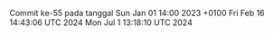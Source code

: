 Commit ke-55 pada tanggal Sun Jan 01 14:00 2023 +0100
Fri Feb 16 14:43:06 UTC 2024
Mon Jul  1 13:18:10 UTC 2024
